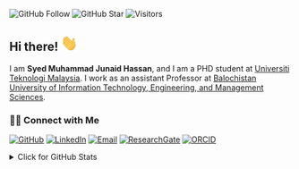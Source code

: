 ![GitHub Follow](https://img.shields.io/github/followers/smjunaid-it.svg?style=social&label=Follow)
![GitHub Star](https://img.shields.io/github/stars/smjunaid-it?affiliations=OWNER%2CCOLLABORATOR&style=social&label=Star)
![Visitors](https://api.visitorbadge.io/api/visitors?path=https%3A%2F%2Fgithub.com%2Fsmjunaid-it&labelColor=%23d9e3f0&countColor=%23697689&style=flat)

## Hi there! <img src="https://raw.githubusercontent.com/smjunaid-it/smjunaid-it/master/wave.gif" width="30">

I am  __Syed Muhammad Junaid Hassan__, and I am a PHD student at [Universiti Teknologi Malaysia](https://www.utm.my). I work as an assistant Professor at [Balochistan University of Information Technology, Engineering, and Management Sciences](https://www.buitms.edu.pk/).


### 🙌🏻 Connect with Me
<p align="left">
    <a href="https://github.com/smjunaid-it" target="_blank"><img alt="GitHub" src="https://img.shields.io/badge/-@smjunaidit-181717?style=flat-square&logo=GitHub&logoColor=white"></a>
    <a href="https://www.linkedin.com/in/syed-muhammad-junaid-hassan-47181871/" target="_blank"><img alt="LinkedIn" src="https://img.shields.io/badge/-smjunaidit-blue?style=flat-square&logo=Linkedin&logoColor=white&link=https://www.linkedin.com/in/syed-muhammad-junaid-hassan-47181871/"></a>
    <a href="mailto:smjunaid.it@gmail.com" target="_blank"><img alt="Email" src="https://img.shields.io/badge/-smjunaid.it@gmail.com-c14438?style=flat-square&logo=Gmail&logoColor=white&link=mailto:smjunaid.it@gmail.com"></a>
    <a href="https://www.researchgate.net/profile/Syed-Muhammad-Junaid-Hassan-2" target="_blank"><img alt="ResearchGate" src="https://img.shields.io/badge/-ResearchGate-00CCBB?style=flat-square&logo=ResearchGate&logoColor=white"></a>
    <a href="https://orcid.org/0000-0001-8634-7547" target="_blank"><img alt="ORCID" src="https://img.shields.io/badge/-ORCID-A6CE39?style=flat-square&logo=ORCID&logoColor=white"></a>
</p>
  
<details>
<summary>Click for GitHub Stats</summary>
<p align="left">
    <img alt = "GitHub Stats" src="https://github-readme-stats.vercel.app/api?username=smjunaid-it&show_icons=true&hide=issues&icon_color=000000&hide_border=true&title_color=5391FE&text_color=555">
    <br>
    <img alt = "Top Language" src="https://github-readme-stats.vercel.app/api/top-langs/?username=smjunaid-it&hide=html,&hide_border=true&title_color=5391FE&text_color=555"
</p>
  
  ![Follower Badge](https://img.shields.io/github/followers/smjunaid-it)
  ![](https://hit.yhype.me/github/profile?user_id=81284918)
 
</details>
